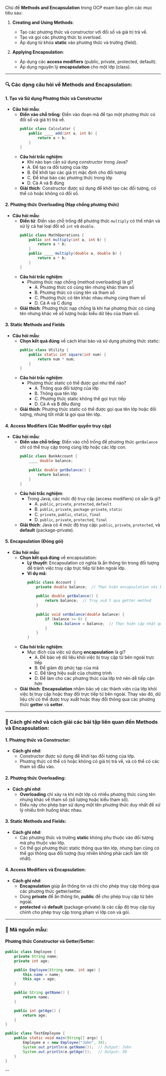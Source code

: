 Chủ đề **Methods and Encapsulation** trong OCP exam bao gồm các mục tiêu sau:

1. **Creating and Using Methods**:
    - Tạo các phương thức và constructor với đối số và giá trị trả về.
    - Tạo và gọi các phương thức bị overload.
    - Áp dụng từ khóa **static** vào phương thức và trường (field).

2. **Applying Encapsulation**:
    - Áp dụng các **access modifiers** (public, private, protected, default).
    - Áp dụng nguyên lý **encapsulation** cho một lớp (class).

---

### 🔍 **Các dạng câu hỏi về Methods and Encapsulation**:

#### 1. **Tạo và Sử dụng Phương thức và Constructor**
- **Câu hỏi mẫu**:
    - **Điền vào chỗ trống**: Điền vào đoạn mã để tạo một phương thức có đối số và giá trị trả về.
      ```java
      public class Calculator {
          public ____ add(int a, int b) {
              return a + b;
          }
      }
      ```
    - **Câu hỏi trắc nghiệm**:
        - Khi nào bạn cần sử dụng constructor trong Java?
        - A. Để tạo ra đối tượng của lớp
        - B. Để khởi tạo các giá trị mặc định cho đối tượng
        - C. Để khai báo các phương thức trong lớp
        - D. Cả A và B đúng
    - **Giải thích**: Constructor được sử dụng để khởi tạo các đối tượng, có thể có hoặc không có đối số.

#### 2. **Phương thức Overloading (Nạp chồng phương thức)**
- **Câu hỏi mẫu**:
    - **Điền từ**: Điền vào chỗ trống để phương thức `multiply` có thể nhận và xử lý cả hai loại đối số `int` và `double`.
      ```java
      public class MathOperations {
          public int multiply(int a, int b) {
              return a * b;
          }
          public ____ multiply(double a, double b) {
              return a * b;
          }
      }
      ```
    - **Câu hỏi trắc nghiệm**:
        - Phương thức nạp chồng (method overloading) là gì?
            - A. Phương thức có cùng tên nhưng khác tham số
            - B. Phương thức có cùng tên và tham số
            - C. Phương thức có tên khác nhau nhưng cùng tham số
            - D. Cả A và C đúng
    - **Giải thích**: Phương thức nạp chồng là khi hai phương thức có cùng tên nhưng khác về số lượng hoặc kiểu dữ liệu của tham số.

#### 3. **Static Methods and Fields**
- **Câu hỏi mẫu**:
    - **Chọn kết quả đúng** về cách khai báo và sử dụng phương thức static:
      ```java
      public class Utility {
          public static int square(int num) {
              return num * num;
          }
      }
      ```
    - **Câu hỏi trắc nghiệm**:
        - Phương thức static có thể được gọi như thế nào?
            - A. Thông qua đối tượng của lớp
            - B. Thông qua tên lớp
            - C. Phương thức static không thể gọi trực tiếp
            - D. Cả A và B đều đúng
    - **Giải thích**: Phương thức static có thể được gọi qua tên lớp hoặc đối tượng, nhưng tốt nhất là gọi qua tên lớp.

#### 4. **Access Modifiers (Các Modifier quyền truy cập)**
- **Câu hỏi mẫu**:
    - **Điền vào chỗ trống**: Điền vào chỗ trống để phương thức `getBalance` chỉ có thể truy cập trong cùng lớp hoặc các lớp con.
      ```java
      public class BankAccount {
          ____ double balance;
          
          public double getBalance() {
              return balance;
          }
      }
      ```
    - **Câu hỏi trắc nghiệm**:
        - Trong Java, các mức độ truy cập (access modifiers) có sẵn là gì?
            - A. `public`, `private`, `protected`, `default`
            - B. `public`, `private`, `package-private`, `static`
            - C. `private`, `public`, `static`, `final`
            - D. `public`, `private`, `protected`, `final`
    - **Giải thích**: Java có 4 mức độ truy cập: `public`, `private`, `protected`, và **default** (package-private).

#### 5. **Encapsulation (Đóng gói)**
- **Câu hỏi mẫu**:
    - **Chọn kết quả đúng** về encapsulation:
        - **Lý thuyết**: Encapsulation có nghĩa là ẩn thông tin trong đối tượng để tránh việc truy cập trực tiếp từ bên ngoài lớp.
        - **Ví dụ mã**:
          ```java
          public class Account {
              private double balance;  // Thực hiện encapsulation với biến private
              
              public double getBalance() {
                  return balance;  // Truy xuất qua getter method
              }
              
              public void setBalance(double balance) {
                  if (balance >= 0) {
                      this.balance = balance;  // Thực hiện cập nhật qua setter method
                  }
              }
          }
          ```
    - **Câu hỏi trắc nghiệm**:
        - Mục đích của việc sử dụng **encapsulation** là gì?
            - A. Để bảo vệ dữ liệu khỏi việc bị truy cập từ bên ngoài trực tiếp
            - B. Để giảm độ phức tạp của mã
            - C. Để tăng hiệu suất của chương trình
            - D. Để làm cho các phương thức của lớp trở nên dễ tiếp cận hơn
    - **Giải thích**: **Encapsulation** nhằm bảo vệ các thành viên của lớp khỏi việc bị truy cập hoặc thay đổi trực tiếp từ bên ngoài. Thay vào đó, dữ liệu chỉ có thể được truy xuất hoặc thay đổi thông qua các phương thức **getter** và **setter**.

---

### 🧠 **Cách ghi nhớ và cách giải các bài tập liên quan đến Methods và Encapsulation**:

#### 1. **Phương thức và Constructor**:
- **Cách ghi nhớ**:
    - Constructor được sử dụng để khởi tạo đối tượng của lớp.
    - Phương thức có thể có hoặc không có giá trị trả về, và có thể có các tham số đầu vào.

#### 2. **Phương thức Overloading**:
- **Cách ghi nhớ**:
    - **Overloading** chỉ xảy ra khi một lớp có nhiều phương thức cùng tên nhưng khác về tham số (số lượng hoặc kiểu tham số).
    - Điều này cho phép bạn sử dụng một tên phương thức duy nhất để xử lý nhiều tình huống khác nhau.

#### 3. **Static Methods and Fields**:
- **Cách ghi nhớ**:
    - Các phương thức và trường **static** không phụ thuộc vào đối tượng mà phụ thuộc vào lớp.
    - Có thể gọi phương thức static thông qua tên lớp, nhưng bạn cũng có thể gọi thông qua đối tượng (tuy nhiên không phải cách làm tốt nhất).

#### 4. **Access Modifiers và Encapsulation**:
- **Cách ghi nhớ**:
    - **Encapsulation** giúp ẩn thông tin và chỉ cho phép truy cập thông qua các phương thức getter/setter.
    - Dùng **private** để ẩn thông tin, **public** để cho phép truy cập từ bên ngoài.
    - **protected** và **default** (package-private) là các cấp độ truy cập tùy chỉnh cho phép truy cập trong phạm vi lớp con và gói.

---

### 📌 **Mã nguồn mẫu**:

#### **Phương thức Constructor và Getter/Setter**:
```java
public class Employee {
    private String name;
    private int age;

    public Employee(String name, int age) {
        this.name = name;
        this.age = age;
    }

    public String getName() {
        return name;
    }

    public int getAge() {
        return age;
    }
}

public class TestEmployee {
    public static void main(String[] args) {
        Employee e = new Employee("John", 30);
        System.out.println(e.getName());  // Output: John
        System.out.println(e.getAge());   // Output: 30
    }
}
```

--
